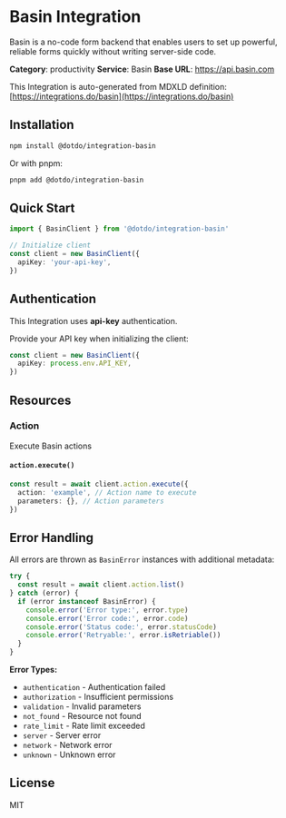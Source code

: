 # Basin Integration

Basin is a no-code form backend that enables users to set up powerful, reliable forms quickly without writing server-side code.

**Category**: productivity
**Service**: Basin
**Base URL**: https://api.basin.com

This Integration is auto-generated from MDXLD definition: [https://integrations.do/basin](https://integrations.do/basin)

## Installation

```bash
npm install @dotdo/integration-basin
```

Or with pnpm:

```bash
pnpm add @dotdo/integration-basin
```

## Quick Start

```typescript
import { BasinClient } from '@dotdo/integration-basin'

// Initialize client
const client = new BasinClient({
  apiKey: 'your-api-key',
})
```

## Authentication

This Integration uses **api-key** authentication.

Provide your API key when initializing the client:

```typescript
const client = new BasinClient({
  apiKey: process.env.API_KEY,
})
```

## Resources

### Action

Execute Basin actions

#### `action.execute()`

```typescript
const result = await client.action.execute({
  action: 'example', // Action name to execute
  parameters: {}, // Action parameters
})
```

## Error Handling

All errors are thrown as `BasinError` instances with additional metadata:

```typescript
try {
  const result = await client.action.list()
} catch (error) {
  if (error instanceof BasinError) {
    console.error('Error type:', error.type)
    console.error('Error code:', error.code)
    console.error('Status code:', error.statusCode)
    console.error('Retryable:', error.isRetriable())
  }
}
```

**Error Types:**

- `authentication` - Authentication failed
- `authorization` - Insufficient permissions
- `validation` - Invalid parameters
- `not_found` - Resource not found
- `rate_limit` - Rate limit exceeded
- `server` - Server error
- `network` - Network error
- `unknown` - Unknown error

## License

MIT
